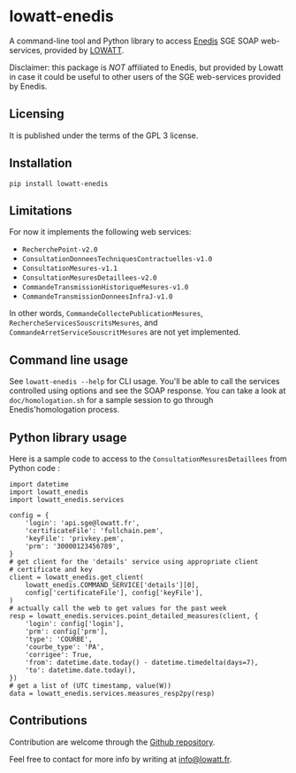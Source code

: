 # lowatt-enedis

A command-line tool and Python library to access
[Enedis](https://www.enedis.fr/) SGE SOAP web-services, provided by
[LOWATT](https:.//www.lowatt.fr).

Disclaimer: this package is *NOT* affiliated to Enedis, but provided by Lowatt
in case it could be useful to other users of the SGE web-services provided by
Enedis.

## Licensing

It is published under the terms of the GPL 3 license.

## Installation

``pip install lowatt-enedis``

## Limitations

For now it implements the following web services:

- ``RecherchePoint-v2.0``
- ``ConsultationDonneesTechniquesContractuelles-v1.0``
- ``ConsultationMesures-v1.1``
- ``ConsultationMesuresDetaillees-v2.0``
- ``CommandeTransmissionHistoriqueMesures-v1.0``
- ``CommandeTransmissionDonneesInfraJ-v1.0``

In other words, ``CommandeCollectePublicationMesures``,
``RechercheServicesSouscritsMesures``, and
``CommandeArretServiceSouscritMesures`` are not yet implemented.

## Command line usage

See ``lowatt-enedis --help`` for CLI usage. You'll be able to call the services
controlled using options and see the SOAP response.  You can take a look at
``doc/homologation.sh`` for a sample session to go through Enedis'homologation
process.

## Python library usage

Here is a sample code to access to the ``ConsultationMesuresDetaillees`` from
Python code :

    import datetime
    import lowatt_enedis
    import lowatt_enedis.services

    config = {
        'login': 'api.sge@lowatt.fr',
        'certificateFile': 'fullchain.pem',
        'keyFile': 'privkey.pem',
        'prm': '30000123456789',
    }
    # get client for the 'details' service using appropriate client
    # certificate and key
    client = lowatt_enedis.get_client(
        lowatt_enedis.COMMAND_SERVICE['details'][0],
        config['certificateFile'], config['keyFile'],
    )
    # actually call the web to get values for the past week
    resp = lowatt_enedis.services.point_detailed_measures(client, {
        'login': config['login'],
        'prm': config['prm'],
        'type': 'COURBE',
        'courbe_type': 'PA',
        'corrigee': True,
        'from': datetime.date.today() - datetime.timedelta(days=7),
        'to': datetime.date.today(),
    })
    # get a list of (UTC timestamp, value(W))
    data = lowatt_enedis.services.measures_resp2py(resp)

## Contributions

Contribution are welcome through the [Github
repository](https://github.com/lowatt/lowatt_enedis).

Feel free to contact for more info by writing at info@lowatt.fr.
